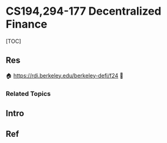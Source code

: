 # CS194,294-177 Decentralized Finance

[TOC]



## Res
🏠 https://rdi.berkeley.edu/berkeley-defi/f24
🚧 


### Related Topics



## Intro



## Ref

